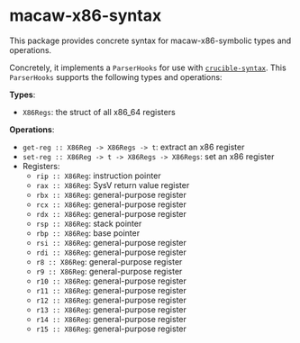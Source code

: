 # macaw-x86-syntax

This package provides concrete syntax for macaw-x86-symbolic types and
operations.

Concretely, it implements a `ParserHooks` for use with [`crucible-syntax`][syn].
This `ParserHooks` supports the following types and operations:

**Types**:

- `X86Regs`: the struct of all x86_64 registers

**Operations**:

- `get-reg :: X86Reg -> X86Regs -> t`: extract an x86 register
- `set-reg :: X86Reg -> t -> X86Regs -> X86Regs`: set an x86 register
- Registers:
  - `rip :: X86Reg`: instruction pointer
  - `rax :: X86Reg`: SysV return value register
  - `rbx :: X86Reg`: general-purpose register
  - `rcx :: X86Reg`: general-purpose register
  - `rdx :: X86Reg`: general-purpose register
  - `rsp :: X86Reg`: stack pointer
  - `rbp :: X86Reg`: base pointer
  - `rsi :: X86Reg`: general-purpose register
  - `rdi :: X86Reg`: general-purpose register
  - `r8 :: X86Reg`: general-purpose register
  - `r9 :: X86Reg`: general-purpose register
  - `r10 :: X86Reg`: general-purpose register
  - `r11 :: X86Reg`: general-purpose register
  - `r12 :: X86Reg`: general-purpose register
  - `r13 :: X86Reg`: general-purpose register
  - `r14 :: X86Reg`: general-purpose register
  - `r15 :: X86Reg`: general-purpose register

[syn]: https://github.com/GaloisInc/crucible/tree/master/crucible-syntax
